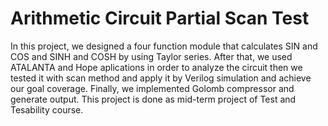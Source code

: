# Arithmetic Circuit Partial Scan Test
In this project, we designed a four function module that calculates SIN and COS and SINH and COSH by using Taylor series. After that, we used ATALANTA and Hope aplications in order to analyze the circuit then we tested it with scan method and apply it by Verilog simulation and achieve our goal coverage. Finally, we implemented Golomb compressor and generate output.
This project is done as mid-term project of Test and Tesability course.
